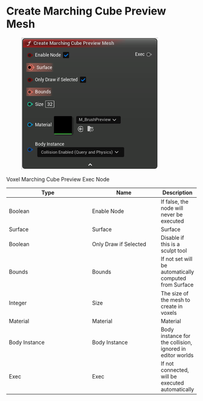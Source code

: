 # Create Marching Cube Preview Mesh

<div align="left" data-full-width="false">

<figure><img src="Create_Marching_Cube_Preview_Mesh.png" alt=""><figcaption></figcaption></figure>

</div>

Voxel Marching Cube Preview Exec Node

<table>
<thead><tr><th width="250">Type</th><th width="200">Name</th><th>Description</th></tr></thead>
<tbody>
<tr><td>Boolean</td><td>Enable Node</td><td>If false, the node will never be executed</td></tr>
<tr><td>Surface</td><td>Surface</td><td>Surface</td></tr>
<tr><td>Boolean</td><td>Only Draw if Selected</td><td>Disable if this is a sculpt tool</td></tr>
<tr><td>Bounds</td><td>Bounds</td><td>If not set will be automatically computed from Surface</td></tr>
<tr><td>Integer</td><td>Size</td><td>The size of the mesh to create in voxels</td></tr>
<tr><td>Material</td><td>Material</td><td>Material</td></tr>
<tr><td>Body Instance</td><td>Body Instance</td><td>Body instance for the collision, ignored in editor worlds</td></tr>
<tr><td>Exec</td><td>Exec</td><td>If not connected, will be executed automatically</td></tr>
</tbody>
</table>